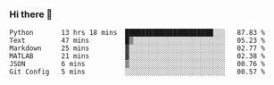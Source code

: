 ### Hi there 👋

<!--START_SECTION:waka-->

```text
Python       13 hrs 18 mins  ██████████████████████░░░   87.83 %
Text         47 mins         █▒░░░░░░░░░░░░░░░░░░░░░░░   05.23 %
Markdown     25 mins         ▓░░░░░░░░░░░░░░░░░░░░░░░░   02.77 %
MATLAB       21 mins         ▓░░░░░░░░░░░░░░░░░░░░░░░░   02.38 %
JSON         6 mins          ▒░░░░░░░░░░░░░░░░░░░░░░░░   00.76 %
Git Config   5 mins          ░░░░░░░░░░░░░░░░░░░░░░░░░   00.57 %
```

<!--END_SECTION:waka-->

